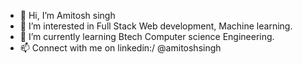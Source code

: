 - 👋 Hi, I’m Amitosh singh
- 👀 I’m interested in Full Stack Web development, Machine learning.
- 🌱 I’m currently learning Btech Computer science Engineering.
- 📫 Connect with me on linkedin:/ @amitoshsingh

<!---
Amitosh21/Amitosh21 is a ✨ special ✨ repository because its `README.md` (this file) appears on your GitHub profile.
You can click the Preview link to take a look at your changes.
--->
